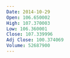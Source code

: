 ```yaml
---
Date: 2014-10-29
Open: 106.650002
High: 107.370003
Low: 106.360001
Close: 107.339996
Adj Close: 100.374069
Volume: 52687900
---
```

